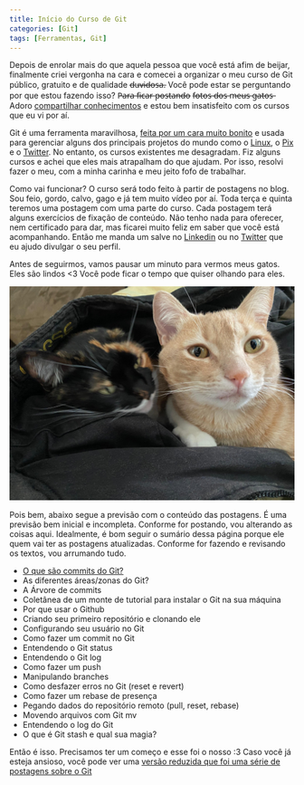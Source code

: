 ```yaml
---
title: Início do Curso de Git
categories: [Git]
tags: [Ferramentas, Git]
---
```


Depois de enrolar mais do que aquela pessoa que você está afim de beijar, finalmente criei vergonha na cara e comecei a organizar o meu curso de Git público, gratuito e de qualidade d̶u̶v̶i̶d̶o̶s̶a̶. Você pode estar se perguntando por que estou fazendo isso? P̶a̶r̶a̶ f̶i̶c̶a̶r̶ p̶o̶s̶t̶a̶n̶d̶o̶ f̶o̶t̶o̶s̶ d̶o̶s̶ m̶e̶u̶s̶ g̶a̶t̶o̶s̶  Adoro [compartilhar conhecimentos](/posts/compartilhe-agora/) e estou bem insatisfeito com os cursos que eu vi por aí. 

Git é uma ferramenta maravilhosa, [feita por um cara muito bonito](https://pt.wikipedia.org/wiki/Linus_Torvalds) e usada para gerenciar alguns dos principais projetos do mundo como o [Linux](https://Github.com/torvalds/linux), o [Pix](https://Github.com/bacen) e o [Twitter](https://Github.com/twitter).  No entanto, os cursos existentes me desagradam. Fiz alguns cursos e achei que eles mais atrapalham do que ajudam. Por isso, resolvi fazer o meu, com a minha carinha e meu jeito fofo de trabalhar.

Como vai funcionar? O curso será todo feito à partir de postagens no blog. Sou feio, gordo, calvo, gago e já tem muito vídeo por aí. Toda terça e quinta teremos uma postagem com uma parte do curso. Cada postagem terá alguns exercícios de fixação de conteúdo. Não tenho nada para oferecer, nem certificado para dar, mas ficarei muito feliz em saber que você está acompanhando. Então me manda um salve no [Linkedin](https://linkedin.com/in/aleatoriodevbr) ou no [Twitter](https://twitter.com/aleatoriodevbr) que eu ajudo divulgar o seu perfil.

Antes de seguirmos, vamos pausar um minuto para vermos meus gatos. Eles são lindos <3 Você pode ficar o tempo que quiser olhando para eles.

![Alt apollo e selina](/images/apollo_selina.jpeg)

Pois bem, abaixo segue a previsão com o conteúdo das postagens. É uma previsão bem inicial e incompleta. Conforme for postando, vou alterando as coisas aqui. Idealmente, é bom seguir o sumário dessa página porque ele quem vai ter as postagens atualizadas. Conforme for fazendo e revisando os textos, vou arrumando tudo. 

* [O que são commits do Git?](/posts/o_que_sao_commits)
* As diferentes áreas/zonas do Git?
* A Árvore de commits 
* Coletânea de um monte de tutorial para instalar o Git na sua máquina
* Por que usar o Github
* Criando seu primeiro repositório e clonando ele
* Configurando seu usuário no Git
* Como fazer um commit no Git 
* Entendendo o Git status
* Entendendo o Git log
* Como fazer um push
* Manipulando branches
* Como desfazer erros no Git (reset e revert)
* Como fazer um rebase de presença 
* Pegando dados do repositório remoto (pull, reset, rebase)
* Movendo arquivos com Git mv
* Entendendo o log do Git
* O que é Git stash e qual sua magia?


Então é isso. Precisamos ter um começo e esse foi o nosso :3 
Caso você já esteja ansioso, você pode ver uma [versão reduzida que foi uma série de postagens sobre o Git](/posts/introducao-git/)